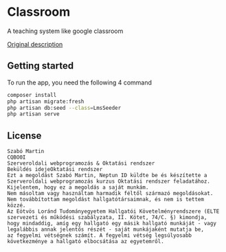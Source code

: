 # Classroom

A teaching system like google classroom

[Original description](http://webprogramozas.inf.elte.hu/#!/subjects/webprog-server/beadando/2019-20-2/lms)

## Getting started

To run the app, you need the following 4 command

```bash
composer install
php artisan migrate:fresh
php artisan db:seed --class=LmsSeeder
php artisan serve
```

## License

```
Szabó Martin
CQBO0I
Szerveroldali webprogramozás & Oktatási rendszer
Beküldés idejeOktatási rendszer
Ezt a megoldást Szabó Martin, Neptun ID küldte be és készítette a Szerveroldali webprogramozás kurzus Oktatási rendszer feladatához.
Kijelentem, hogy ez a megoldás a saját munkám.
Nem másoltam vagy használtam harmadik féltől származó megoldásokat.
Nem továbbítottam megoldást hallgatótársaimnak, és nem is tettem közzé.
Az Eötvös Loránd Tudományegyetem Hallgatói Követelményrendszere (ELTE szervezeti és működési szabályzata, II. Kötet, 74/C. §) kimondja, 
hogy mindaddig, amíg egy hallgató egy másik hallgató munkáját - vagy legalábbis annak jelentős részét - saját munkájaként mutatja be, 
az fegyelmi vétségnek számít. A fegyelmi vétség legsúlyosabb következménye a hallgató elbocsátása az egyetemről.
```


